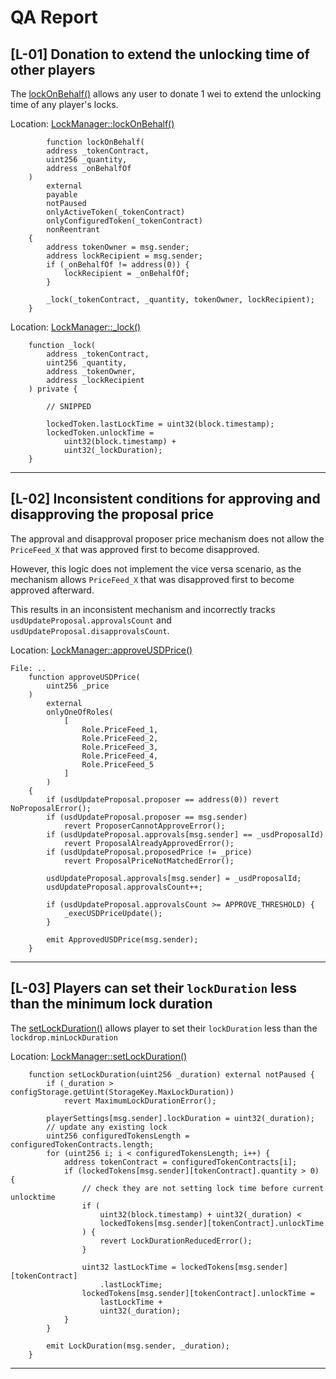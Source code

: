 # QA Report

## **[L-01] Donation to extend the unlocking time of other players**

The [lockOnBehalf()](https://github.com/code-423n4/2024-05-munchables/blob/main/src/managers/LockManager.sol#L275-L294) allows any user to donate 1 wei to extend the unlocking time of any player's locks.

Location: [LockManager::lockOnBehalf()](https://github.com/code-423n4/2024-05-munchables/blob/main/src/managers/LockManager.sol#L275-L294)
```solidity
        function lockOnBehalf(
        address _tokenContract,
        uint256 _quantity,
        address _onBehalfOf
    )
        external
        payable
        notPaused
        onlyActiveToken(_tokenContract)
        onlyConfiguredToken(_tokenContract)
        nonReentrant
    {
        address tokenOwner = msg.sender;
        address lockRecipient = msg.sender;
        if (_onBehalfOf != address(0)) {
            lockRecipient = _onBehalfOf;
        }

        _lock(_tokenContract, _quantity, tokenOwner, lockRecipient);
    }
```
Location: [LockManager::_lock()](https://github.com/code-423n4/2024-05-munchables/blob/main/src/managers/LockManager.sol#L311-L398)

```solidity
    function _lock(
        address _tokenContract,
        uint256 _quantity,
        address _tokenOwner,
        address _lockRecipient
    ) private {

        // SNIPPED 
        
        lockedToken.lastLockTime = uint32(block.timestamp);
        lockedToken.unlockTime =
            uint32(block.timestamp) +
            uint32(_lockDuration);
    }
```
---
## **[L-02] Inconsistent conditions for approving and disapproving the proposal price**

The approval and disapproval proposer price mechanism does not allow the `PriceFeed_X` that was approved first to become disapproved. 

However, this logic does not implement the vice versa scenario, as the mechanism allows `PriceFeed_X` that was disapproved first to become approved afterward. 

This results in an inconsistent mechanism and incorrectly tracks `usdUpdateProposal.approvalsCount` and `usdUpdateProposal.disapprovalsCount`.

Location: [LockManager::approveUSDPrice()](https://github.com/code-423n4/2024-05-munchables/blob/main/src/managers/LockManager.sol#L177-L207)
```solidity
File: ..
    function approveUSDPrice(
        uint256 _price
    )
        external
        onlyOneOfRoles(
            [
                Role.PriceFeed_1,
                Role.PriceFeed_2,
                Role.PriceFeed_3,
                Role.PriceFeed_4,
                Role.PriceFeed_5
            ]
        )
    {
        if (usdUpdateProposal.proposer == address(0)) revert NoProposalError();
        if (usdUpdateProposal.proposer == msg.sender)
            revert ProposerCannotApproveError();
        if (usdUpdateProposal.approvals[msg.sender] == _usdProposalId)
            revert ProposalAlreadyApprovedError();
        if (usdUpdateProposal.proposedPrice != _price)
            revert ProposalPriceNotMatchedError();

        usdUpdateProposal.approvals[msg.sender] = _usdProposalId;
        usdUpdateProposal.approvalsCount++;

        if (usdUpdateProposal.approvalsCount >= APPROVE_THRESHOLD) {
            _execUSDPriceUpdate();
        }

        emit ApprovedUSDPrice(msg.sender);
    }
```
---
## **[L-03] Players can set their `lockDuration` less than the minimum lock duration**

The [setLockDuration()](https://github.com/code-423n4/2024-05-munchables/blob/main/src/managers/LockManager.sol#L245-L272) allows player to set their `lockDuration` less than the `lockdrop.minLockDuration`

Location: [LockManager::setLockDuration()](https://github.com/code-423n4/2024-05-munchables/blob/main/src/managers/LockManager.sol#L245-L272)

```solidity
    function setLockDuration(uint256 _duration) external notPaused {
        if (_duration > configStorage.getUint(StorageKey.MaxLockDuration))
            revert MaximumLockDurationError();

        playerSettings[msg.sender].lockDuration = uint32(_duration);
        // update any existing lock
        uint256 configuredTokensLength = configuredTokenContracts.length;
        for (uint256 i; i < configuredTokensLength; i++) {
            address tokenContract = configuredTokenContracts[i];
            if (lockedTokens[msg.sender][tokenContract].quantity > 0) {
                // check they are not setting lock time before current unlocktime
                if (
                    uint32(block.timestamp) + uint32(_duration) <
                    lockedTokens[msg.sender][tokenContract].unlockTime
                ) {
                    revert LockDurationReducedError();
                }

                uint32 lastLockTime = lockedTokens[msg.sender][tokenContract]
                    .lastLockTime;
                lockedTokens[msg.sender][tokenContract].unlockTime =
                    lastLockTime +
                    uint32(_duration);
            }
        }

        emit LockDuration(msg.sender, _duration);
    }
```
---